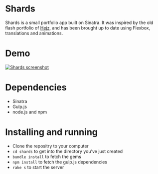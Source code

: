 # Shards

Shards is a small portfolio app built on Sinatra. It was inspired by the old flash portfolio of [Hejz](http://hejz.com/), and has been brought up to date using Flexbox, translations and animations.

# Demo

[ ![Shards screenshot](https://raw.github.com/gosseti/shards/master/public/images/shards_screenshot.png "Shards") ](http://shards.gosseti.com/ "Shards")

# Dependencies

- Sinatra
- Gulp.js
- node.js and npm

# Installing and running

- Clone the repositry to your computer
- `cd shards` to get into the directory you’ve just created
- `bundle install` to fetch the gems
- `npm install` to fetch the gulp.js dependencies
- `rake s` to start the server